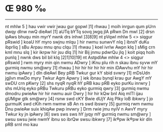 # Œ 980 ‰
---
nt mhlw 5 ] hau vwir vwir jwau gur gopwl ]1] rhwau ] moih inrgun
qum pUrn dwqy dInw nwQ dieAwl ]1] aUTq bYTq sovq jwgq jIA pRwn
Dn mwl ]2] drsn ipAws bhuqu min myrY nwnk drs inhwl ]3]8]9]
nt pVqwl mhlw 5
<> siqgur pRswid ]
koaU hY myro swjnu mIqu ] hir nwmu sunwvY nIq ] ibnsY duKu ibprIiq ] sBu
Arpau mnu qnu cIqu ]1] rhwau ] koeI ivrlw Awpn kIq ] sMig crn
kml mnu sIq ] kir ikrpw hir jsu dIq ]1] hir Bij jnmu pdwrQu jIq
] koit piqq hoih punIq ] nwnk dws bil bil kIq ]2]1]10]19]
nt AstpdIAw mhlw 4
<> siqgur pRswid ]
rwm myry min qin nwmu ADwry ] iKnu plu rih n skau ibnu syvw mY gurmiq
nwmu sm@wry ]1] rhwau ] hir hir hir hir hir min iDAwvhu mY hir hir
nwmu ipAwry ] dIn dieAwl Bey pRB Twkur gur kY sbid svwry ]1]
mDsUdn jgjIvn mwDo myry Twkur Agm Apwry ] iek ibnau bynqI krau
gur AwgY mY swDU crn pKwry ]2] shs nyqR nyqR hY pRB kau pRB eyko purKu
inrwry ] shs mUriq eyko pRBu Twkuru pRBu eyko gurmiq qwry ]3] gurmiq nwmu
dmodru pwieAw hir hir nwmu auir Dwry ] hir hir kQw bnI Aiq mITI ijau
gUMgw gtk sm@wry ]4] rsnw swd cKY Bwie dUjY Aiq PIky loB ibkwry ] jo
gurmuiK swd cKih rwm nwmw sB An rs swd ibswry ]5] gurmiq rwm nwmu
Dnu pwieAw suix khiqAw pwp invwry ] Drm rwie jmu nyiV n AwvY myry
Twkur ky jn ipAwry ]6] sws sws sws hY jyqy mY gurmiq nwmu sm@wry ] swsu
swsu jwie nwmY ibnu so ibrQw swsu ibkwry ]7] ik®pw ik®pw kir dIn pRB
srnI mo kau
####
